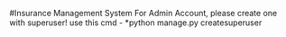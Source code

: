 #Insurance Management System
For Admin Account, please create one with superuser!
use this cmd  -  *python manage.py createsuperuser
